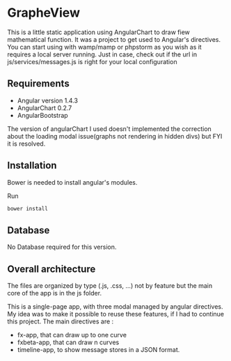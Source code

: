 # GrapheView

This is a little static application using AngularChart to draw fiew mathematical function. It was a project to get used to Angular's directives. 
You can start using with wamp/mamp or phpstorm as you wish as it requires a local server running. 
Just in case, check out if the url in js/services/messages.js is right for your local configuration



## Requirements

* Angular version 1.4.3
* AngularChart  0.2.7
* AngularBootstrap

The version of angularChart I used doesn't implemented the correction about the loading modal issue(graphs not rendering in hidden divs) but FYI it is resolved.

## Installation 

Bower is needed to install angular's modules.

Run 

```sh
bower install
```
## Database

No Database required for this version.

## Overall architecture

The files are organized by type (.js, .css, ...) not by feature but the main core of the app is in the js folder.

This is a single-page app, with three modal managed by angular directives. My idea was to make it possible to reuse these features, if I had to continue this project.
The main directives are : 

* fx-app, that can draw up to one curve
* fxbeta-app, that can draw n curves
* timeline-app, to show message stores in a JSON format.



